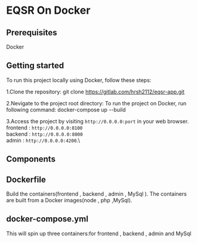 # EQSR On Docker

## Prerequisites
Docker

## Getting started
To run this project locally using Docker, follow these steps:

1.Clone the repository:
git clone https://gitlab.com/hrsh2112/eqsr-app.git

2.Nevigate to the project root directory:
To run the project on Docker, run following command:
docker-compose up --build

3.Access the project by visiting `http://0.0.0.0:port` in your web browser.\
  frontend : `http://0.0.0.0:8100`\
  backend  : `http://0.0.0.0:8000`\
  admin    : `http://0.0.0.0:4200`.\


## Components

## Dockerfile
Build the containers(frontend , backend , admin , MySql ). The containers are built from a Docker images(node , php ,MySql).

## docker-compose.yml
This will spin up three containers:for frontend , backend , admin and MySql
